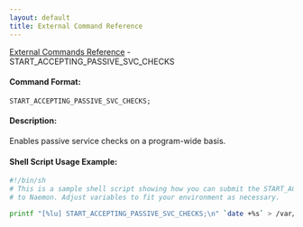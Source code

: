 ```yaml
---
layout: default
title: External Command Reference
---
```


<!--
************************************************
* AUTO GENERATED PAGE - USE ./update SCRIPT
************************************************
-->

<span class="glyphicon glyphicon-arrow-up"></span><a href="index.html"> External Commands Reference</a> - START_ACCEPTING_PASSIVE_SVC_CHECKS<br>

#### Command Format:

`START_ACCEPTING_PASSIVE_SVC_CHECKS;`

#### Description:

Enables passive service checks on a program-wide basis.

#### Shell Script Usage Example:

```sh
#!/bin/sh
# This is a sample shell script showing how you can submit the START_ACCEPTING_PASSIVE_SVC_CHECKS command
# to Naemon. Adjust variables to fit your environment as necessary.

printf "[%lu] START_ACCEPTING_PASSIVE_SVC_CHECKS;\n" `date +%s` > /var/lib/naemon/naemon.cmd
```
